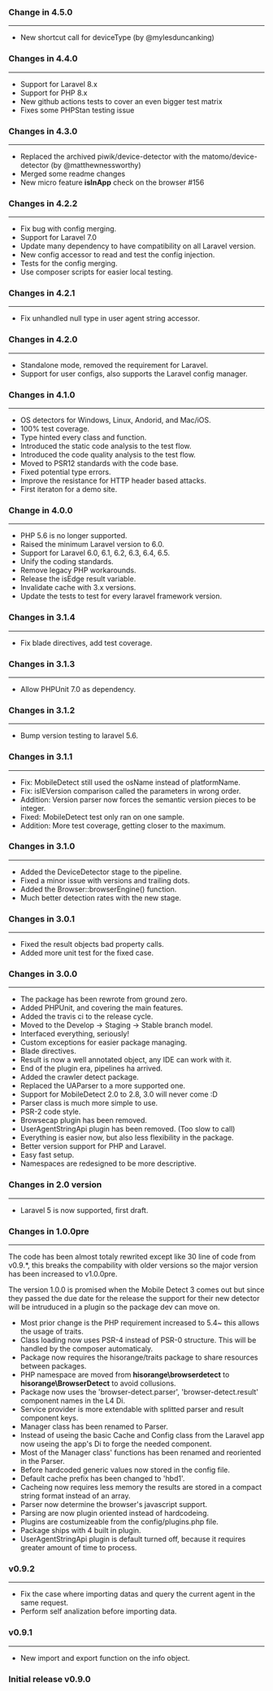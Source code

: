 ### Change in 4.5.0

---

- New shortcut call for deviceType (by @mylesduncanking)

### Changes in 4.4.0

---

- Support for Laravel 8.x
- Support for PHP 8.x
- New github actions tests to cover an even bigger test matrix
- Fixes some PHPStan testing issue

### Changes in 4.3.0

---

- Replaced the archived piwik/device-detector with the matomo/device-detector (by @matthewnessworthy)
- Merged some readme changes
- New micro feature **isInApp** check on the browser #156

### Changes in 4.2.2

---

- Fix bug with config merging.
- Support for Laravel 7.0
- Update many dependency to have compatibility on all Laravel version.
- New config accessor to read and test the config injection.
- Tests for the config merging.
- Use composer scripts for easier local testing.

### Changes in 4.2.1

---

- Fix unhandled null type in user agent string accessor.

### Changes in 4.2.0

---

- Standalone mode, removed the requirement for Laravel.
- Support for user configs, also supports the Laravel config manager.

### Changes in 4.1.0

---

- OS detectors for Windows, Linux, Andorid, and Mac/iOS.
- 100% test coverage.
- Type hinted every class and function.
- Introduced the static code analysis to the test flow.
- Introduced the code quality analysis to the test flow.
- Moved to PSR12 standards with the code base.
- Fixed potential type errors.
- Improve the resistance for HTTP header based attacks.
- First iteraton for a demo site.

### Change in 4.0.0

---

- PHP 5.6 is no longer supported.
- Raised the minimum Laravel version to 6.0.
- Support for Laravel 6.0, 6.1, 6.2, 6.3, 6.4, 6.5.
- Unify the coding standards.
- Remove legacy PHP workarounds.
- Release the isEdge result variable.
- Invalidate cache with 3.x versions.
- Update the tests to test for every laravel framework version.

### Changes in 3.1.4

---

- Fix blade directives, add test coverage.

### Changes in 3.1.3

---

- Allow PHPUnit 7.0 as dependency.

### Changes in 3.1.2

---

- Bump version testing to laravel 5.6.

### Changes in 3.1.1

---

- Fix: MobileDetect still used the osName instead of platformName.
- Fix: isIEVersion comparison called the parameters in wrong order.
- Addition: Version parser now forces the semantic version pieces to be integer.
- Fixed: MobileDetect test only ran on one sample.
- Addition: More test coverage, getting closer to the maximum.

### Changes in 3.1.0

---

- Added the DeviceDetector stage to the pipeline.
- Fixed a minor issue with versions and trailing dots.
- Added the Browser::browserEngine() function.
- Much better detection rates with the new stage.

### Changes in 3.0.1

---

- Fixed the result objects bad property calls.
- Added more unit test for the fixed case.

### Changes in 3.0.0

---

- The package has been rewrote from ground zero.
- Added PHPUnit, and covering the main features.
- Added the travis ci to the release cycle.
- Moved to the Develop -> Staging -> Stable branch model.
- Interfaced everything, seriously!
- Custom exceptions for easier package managing.
- Blade directives.
- Result is now a well annotated object, any IDE can work with it.
- End of the plugin era, pipelines ha arrived.
- Added the crawler detect package.
- Replaced the UAParser to a more supported one.
- Support for MobileDetect 2.0 to 2.8, 3.0 will never come :D
- Parser class is much more simple to use.
- PSR-2 code style.
- Browsecap plugin has been removed.
- UserAgentStringApi plugin has been removed. (Too slow to call)
- Everything is easier now, but also less flexibility in the package.
- Better version support for PHP and Laravel.
- Easy fast setup.
- Namespaces are redesigned to be more descriptive.

### Changes in 2.0 version

---

- Laravel 5 is now supported, first draft.

### Changes in 1.0.0pre

---

The code has been almost totaly rewrited except like 30 line of code from v0.9.\*, this breaks the compability with older versions so the major version has been increased to v1.0.0pre.

The version 1.0.0 is promised when the Mobile Detect 3 comes out but since they passed the due date for the release the support for their new detector will be intruduced in a plugin so the package dev can move on.

- Most prior change is the PHP requirement increased to 5.4~ this allows the usage of traits.
- Class loading now uses PSR-4 instead of PSR-0 structure. This will be handled by the composer automaticaly.
- Package now requires the hisorange/traits package to share resources between packages.
- PHP namespace are moved from **hisorange\browserdetect** to **hisorange\BrowserDetect** to avoid collusions.
- Package now uses the 'browser-detect.parser', 'browser-detect.result' component names in the L4 Di.
- Service provider is more extendable with splitted parser and result component keys.
- Manager class has been renamed to Parser.
- Instead of useing the basic Cache and Config class from the Laravel app now useing the app's Di to forge the needed component.
- Most of the Manager class' functions has been renamed and reoriented in the Parser.
- Before hardcoded generic values now stored in the config file.
- Default cache prefix has been changed to 'hbd1'.
- Cacheing now requires less memory the results are stored in a compact string format instead of an array.
- Parser now determine the browser's javascript support.
- Parsing are now plugin oriented instead of hardcodeing.
- Plugins are costumizeable from the config/plugins.php file.
- Package ships with 4 built in plugin.
- UserAgentStringApi plugin is default turned off, because it requires greater amount of time to process.

### v0.9.2

---

- Fix the case where importing datas and query the current agent in the same request.
- Perform self analization before importing data.

### v0.9.1

---

- New import and export function on the info object.

### Initial release v0.9.0
